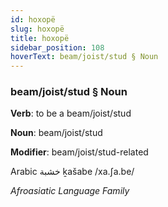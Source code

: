 ```yaml
---
id: hoxopë
slug: hoxopë
title: hoxopë
sidebar_position: 108
hoverText: beam/joist/stud § Noun
---
```


### beam/joist/stud § Noun

**Verb**: to be a beam/joist/stud

**Noun**: beam/joist/stud

**Modifier**: beam/joist/stud-related

Arabic خشبة ḵašabe /xa.ʃa.be/

*Afroasiatic Language Family*